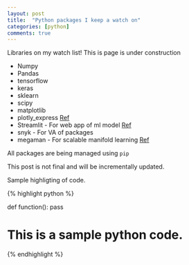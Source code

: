 ```yaml
---
layout: post
title:  "Python packages I keep a watch on"
categories: [python]
comments: true
---
```


Libraries on my watch list! This is page is under construction

 
* Numpy
* Pandas
* tensorflow
* keras
* sklearn
* scipy
* matplotlib
* plotly_express [Ref](https://mlwhiz.com/blog/2019/05/05/plotly_express/?utm_campaign=pythons-one-liner-graph-creation-library-with-animations-hans-rosling-style&utm_medium=social_link&utm_source=missinglettr-twitter)
* Streamlit - For web app of ml model [Ref](https://streamlit.io/docs/)
* snyk - For VA of packages
* megaman - For scalable manifold learning [Ref](https://github.com/mmp2/megaman)

All packages are being managed using `pip`

This post is not final and will be incrementally updated.

Sample highligting of code.

{% highlight python %}

def function():
    pass

# This is a sample python code.
{% endhighlight %}
